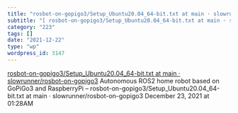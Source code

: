 ```yaml
---
title: "rosbot-on-gopigo3/Setup_Ubuntu20.04_64-bit.txt at main · slowrunner/rosbot-on-gopigo3"
subtitle: "[ rosbot-on-gopigo3/Setup_Ubuntu20.04_64-bit.txt at main · slowrunner/rosbot-on-gopigo3](https://git..."
category: "223"
tags: []
date: "2021-12-22"
type: "wp"
wordpress_id: 3147
---
```

[ rosbot-on-gopigo3/Setup_Ubuntu20.04_64-bit.txt at main · slowrunner/rosbot-on-gopigo3](https://github.com/slowrunner/rosbot-on-gopigo3/blob/main/configs/Setup_Ubuntu20.04_64-bit.txt)
 Autonomous ROS2 home robot based on GoPiGo3 and RaspberryPi – rosbot-on-gopigo3/Setup_Ubuntu20.04_64-bit.txt at main · slowrunner/rosbot-on-gopigo3
December 23, 2021 at 01:28AM